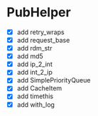 # PubHelper

- [x] add retry_wraps
- [x] add request_base
- [x] add rdm_str
- [x] add md5
- [x] add ip_2_int
- [x] add int_2_ip
- [x] add SimplePriorityQueue
- [x] add CacheItem
- [x] add timethis
- [x] add with_log

